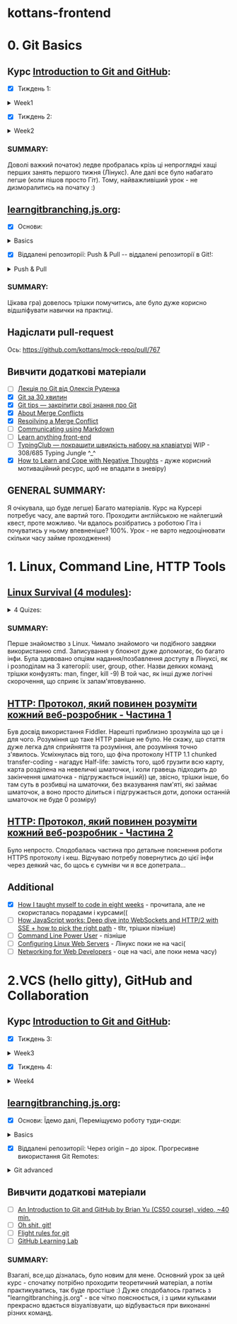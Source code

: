 # kottans-frontend
# 0. Git Basics

## Курс [Introduction to Git and GitHub](https://www.coursera.org/learn/introduction-git-github):
- [x] Тиждень 1:
<details>
  <summary>Week1</summary>
  <img src = "https://user-images.githubusercontent.com/97355715/181358513-e6c999dc-d1f3-4826-a489-370655e94c4a.png">
</details>

- [x] Тиждень 2:
<details>
  <summary>Week2</summary>
  <img src = "https://user-images.githubusercontent.com/97355715/181475811-33273c07-2968-4866-9be0-632999f039af.png">
</details>

### SUMMARY:
Доволі важкий початок) ледве пробралась крізь ці непроглядні хащі перших занять першого тижня (Лінукс). Але далі все було набагато легше (коли пішов просто Гіт). Тому, найважливіший урок - не дизморалитись на початку :)

## [learngitbranching.js.org](https://learngitbranching.js.org/?locale=uk):
- [x] Основи:
<details>
  <summary>Basics</summary>
  <img src = "https://user-images.githubusercontent.com/97355715/181358066-c7dd0e64-88a7-4dd3-8eb2-ca3efb483f71.png">
</details>

- [x] Віддалені репозиторії: Push & Pull -- віддалені репозиторії в Git!:
<details>
  <summary>Push & Pull</summary>
  <img src = "https://user-images.githubusercontent.com/97355715/181451001-5d1daed8-eef0-4782-bf12-1b0a1c91c631.png">
</details>

### SUMMARY:
Цікава гра) довелось трішки помучитись, але було дуже корисно відшліфувати навички на практиці.

## Надіслати pull-request
Ось: https://github.com/kottans/mock-repo/pull/767
## Вивчити додаткові матеріали
- [ ] [Лекція по Git від Олексія Руденка](https://www.youtube.com/playlist?list=PLS8sEUxbfFY9MnPIFPTNlaS5xX7P5Ge-5)
- [x] [Git за 30 хвилин](https://codeguida.com/post/453)
- [x] [Git tips — закріпити свої знання про Git](https://www.webfx.com/blog/web-design/git-tips/)
- [x] [About Merge Conflicts](https://docs.github.com/en/pull-requests/collaborating-with-pull-requests/addressing-merge-conflicts/about-merge-conflicts)
- [x] [Resoilving a Merge Conflict](https://docs.github.com/en/pull-requests/collaborating-with-pull-requests/addressing-merge-conflicts/resolving-a-merge-conflict-using-the-command-line)
- [ ] [Communicating using Markdown](https://lab.github.com/githubtraining/communicating-using-markdown)
- [ ] [Learn anything front-end](https://learn-anything.xyz/web-development/front-end)
- [ ] [TypingClub — покращити швидкість набору на клавіатурі](https://www.typingclub.com/) WIP - 308/685 Typing Jungle ^_^
- [x] [How to Learn and Cope with Negative Thoughts](https://guides.hexlet.io/learning/) - дуже корисний мотиваційний ресурс, щоб не впадати в зневіру)

## GENERAL SUMMARY:
Я очікувала, що буде легше) Багато матеріалів. Курс на Курсері потребує часу, але вартий того. Проходити англійською не найлегший квест, проте можливо. Чи вдалось розібратись з роботою Гіта і почуватись у ньому впевненіше? 100%. Урок - не варто недооцінювати скільки часу займе проходження)

# 1. Linux, Command Line, HTTP Tools
## [Linux Survival (4 modules)](https://linuxsurvival.com/linux-tutorial-introduction/):
<details>
  <summary>4 Quizes:</summary>
  <img src = "https://user-images.githubusercontent.com/97355715/181487413-849cf1cb-98d6-480e-8338-85d5833a9437.png">
  <img src = "https://user-images.githubusercontent.com/97355715/181627516-4e9f9e90-818b-40d4-af91-677a8d5fcfa3.png">
  <img src = "https://user-images.githubusercontent.com/97355715/181744716-2daa92e4-4282-4c3b-8436-9d094b4dee97.png">
  <img src = "https://user-images.githubusercontent.com/97355715/181748214-88268adb-5b2c-41a5-9cfd-2d04ab88b759.png">
</details>

### SUMMARY:
Перше знайомство з Linux. Чимало знайомого чи подібного завдяки використанню cmd. Записування у блокнот дуже допомогає, бо багато інфи. Була здивовано опціям надання/позбавлення доступу в Лінуксі, як і розподілам на 3 категорії: user, group, other. Назви деяких команд трішки конфузять: man, finger, kill -9) В той час, як інші дуже логічні скорочення, що сприяє їх запам'ятовуванню.
## [HTTP: Протокол, який повинен розуміти кожний веб-розробник - Частина 1](https://code.tutsplus.com/uk/tutorials/http-the-protocol-every-web-developer-must-know-part-1--net-31177)
Був досвід використання Fiddler. Нарешті приблизно зрозуміла що це і для чого. Розуміння що таке HTTP раніше не було. Не скажу, що стаття дуже легка для сприйняття та розуміння, але розуміння точно з'явилось. Усміхнулась від того, що фіча протоколу HTTP 1.1 chunked transfer-coding - нагадує Half-life: замість того, щоб грузити всю карту, карта розділена на невеличкі шматочки, і коли гравець підходить до закінчення шматочка - підгружається інший)) це, звісно, трішки інше, бо там суть в розбивці на шматочки, без вказування пам'яті, які займає шматочок, а воно просто ділиться і підгружається доти, допоки останній шматочок не буде 0 розміру)
## [HTTP: Протокол, який повинен розуміти кожний веб-розробник - Частина 2](https://code.tutsplus.com/uk/tutorials/http-the-protocol-every-web-developer-must-know-part-2--net-31155)
Було непросто. Сподобалась частина про детальне пояснення роботи HTTPS протоколу і кеш. Відчуваю потребу повернутись до цієї інфи через деякий час, бо щось є сумніви чи я все допетрала...
## Additional
- [x] [How I taught myself to code in eight weeks](https://lifehacker.com/how-i-taught-myself-to-code-in-eight-weeks-511615189) - прочитала, але не скористалась порадами і курсами((
- [ ] [How JavaScript works: Deep dive into WebSockets and HTTP/2 with SSE + how to pick the right path](https://blog.sessionstack.com/how-javascript-works-deep-dive-into-websockets-and-http-2-with-sse-how-to-pick-the-right-path-584e6b8e3bf7) - tltr, трішки пізніше)
- [ ] [Command Line Power User](https://commandlinepoweruser.com/) - пізніше
- [ ] [Configuring Linux Web Servers](https://www.udacity.com/course/configuring-linux-web-servers--ud299) - Лінукс поки не на часі(
- [ ] [Networking for Web Developers](https://www.udacity.com/course/networking-for-web-developers--ud256) - оце на часі, але поки нема часу)

# 2.VCS (hello gitty), GitHub and Collaboration
## Курс [Introduction to Git and GitHub](https://www.coursera.org/learn/introduction-git-github):
- [x] Тиждень 3:
<details>
  <summary>Week3</summary>
  <img src = "https://github.com/filoxera1409/kottans-frontend/blob/main/task_git_collaboration/Screenshot%202022-08-02%20185357.jpg">
</details>

- [x] Тиждень 4:
<details>
  <summary>Week4</summary>
  <img src = "https://github.com/filoxera1409/kottans-frontend/blob/main/task_git_collaboration/Screenshot%202022-08-02%20203317.jpg">
</details>
  
  ## [learngitbranching.js.org](https://learngitbranching.js.org/?locale=uk):
  
- [x] Основи: Їдемо далі, Переміщуємо роботу туди-сюди:
<details>
  <summary>Basics</summary>
  <img src = "https://github.com/filoxera1409/kottans-frontend/blob/main/task_git_collaboration/Screenshot%202022-08-01%20205831.jpg">
</details>

- [x] Віддалені репозиторії: Через origin – до зірок. Прогресивне використання Git Remotes:
<details>
  <summary>Git advanced</summary>
  <img src = "https://github.com/filoxera1409/kottans-frontend/blob/main/task_git_collaboration/Screenshot%202022-08-02%20205828.jpg">
</details>
  
  ## Вивчити додаткові матеріали
- [ ] [An Introduction to Git and GitHub by Brian Yu (CS50 course), video, ~40 min.](https://www.youtube.com/playlist?list=PLS8sEUxbfFY9MnPIFPTNlaS5xX7P5Ge-5)
- [ ] [Oh shit, git!](https://www.youtube.com/watch?v=MJUJ4wbFm_A)
- [ ] [Flight rules for git](https://github.com/k88hudson/git-flight-rules)
- [ ] [GitHub Learning Lab](https://lab.github.com/)

### SUMMARY:
Взагалі, все,що дізналась, було новим для мене. Основний урок за цей курс - спочатку потрібно проходити теоретичний матеріал, а потім практикуватись, так буде простіше :) Дуже сподобалось гратись з "learngitbranching.js.org" - все чітко пояснюється, і з цими кульками прекрасно вдається візуалізвуати, що відбувається при виконанні різних команд.
